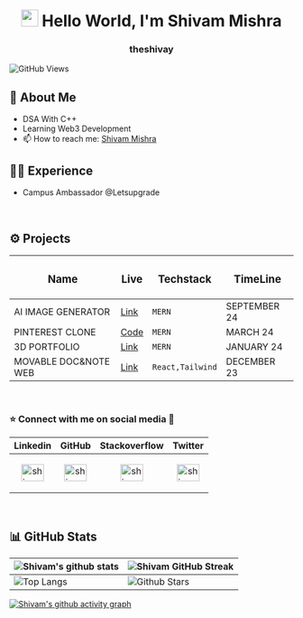 <h1 align="center"><img src="https://emojis.slackmojis.com/emojis/images/1531849430/4246/blob-sunglasses.gif?1531849430" width="30"/> Hello World, I'm Shivam Mishra</h1>
<h3 align="center">theshivay</h3>



![GitHub Views](https://komarev.com/ghpvc/?username=theshivay&color=blueviolet)

<h2 align="left">👋 About Me</h2>

- DSA With C++
- Learning Web3 Development
- 📫 How to reach me: [Shivam Mishra](https://www.linkedin.com/in/shivam-mishra-a06654258/)


<h2 align="left">🙎‍♂️ Experience</h2>

- Campus Ambassador @Letsupgrade
<br>



<h2>⚙️ Projects  </h2>

| <h3>Name</h3> | <h3>Live</h3> | <h3>Techstack</h3> | <h3>TimeLine</h3> |
|-----------|-----------|-----------|-----------|
|AI IMAGE GENERATOR| [Link](https://ai-image-generator-org.netlify.app/) | ```MERN```| SEPTEMBER 24|
|PINTEREST CLONE| [Code](https://github.com/theshivay/Pinterest-clone) |```MERN```| MARCH 24 |
|3D PORTFOLIO| [Link](https://lustrous-vacherin-59db0b.netlify.app/) | ```MERN``` | JANUARY 24 |
|MOVABLE DOC&NOTE WEB| [Link](https://docsnotes-react-app.netlify.app/) | ```React,Tailwind``` | DECEMBER 23 |

<br>
<h3 align="left">⭐ Connect with me on social media 📲 </h3>


| Linkedin | GitHub | Stackoverflow | Twitter |
|-----------|-----------|-----------|-----------|
| <p align="center"><a href="https://www.linkedin.com/in/shivam-mishra-a06654258/" target="_blank"><img align="center" src="https://raw.githubusercontent.com/rahuldkjain/github-profile-readme-generator/master/src/images/icons/Social/linked-in-alt.svg" alt="shivammishra" height="30" width="40" /></a></p> | <p align="center"> <a href="https://github.com/theshivay" target="_blank"><img align="center" src="https://raw.githubusercontent.com/rahuldkjain/github-profile-readme-generator/master/src/images/icons/Social/github.svg" alt="shivammishra" height="30" width="40" /></a> </p> | <p align="center"><a href="https://stackoverflow.com/users/24518908/shivam-mishra" target="_blank"><img align="center" src="https://raw.githubusercontent.com/rahuldkjain/github-profile-readme-generator/master/src/images/icons/Social/stack-overflow.svg" alt="shivammishra" height="30" width="40" /></a> </p> |<p align="center"> <a href="https://x.com/ShivamMish88131" target="_blank"><img align="center" src="https://raw.githubusercontent.com/rahuldkjain/github-profile-readme-generator/master/src/images/icons/Social/twitter.svg" alt="shivammishra" height="30" width="40" /></a> </p>|
<br>




## 📊 GitHub Stats
| ![Shivam's github stats](https://github-readme-stats.vercel.app/api?username=theshivay&show_icons=true&theme=radical) | ![Shivam GitHub Streak](https://github-readme-streak-stats.herokuapp.com/?user=theshivay&theme=highcontrast&hide_border=false)                                                                                                           |
| --------------------------------------------------------------------------------------------------------------------------------- | ----------------------------------------------------------------------------------------------------------------------------------------------------------------------------------------------------------------- |
| ![Top Langs](https://github-readme-stats.vercel.app/api/top-langs/?username=theshivay&theme=highcontrast&hide_border=false&include_all_commits=true&count_private=false&layout=compact) | ![Github Stars](https://github-readme-stats.vercel.app/api?username=theshivay&show_icons=true&locale=en&count_private=true&hide_rank=true&custom_title=My%20GitHub%20Stats&disable_animations=true&theme=radical) |

[![Shivam's github activity graph](https://github-readme-activity-graph.vercel.app/graph?username=theshivay&theme=chartreuse-dark)](https://github.com/theshivay/github-readme-activity-graph)

